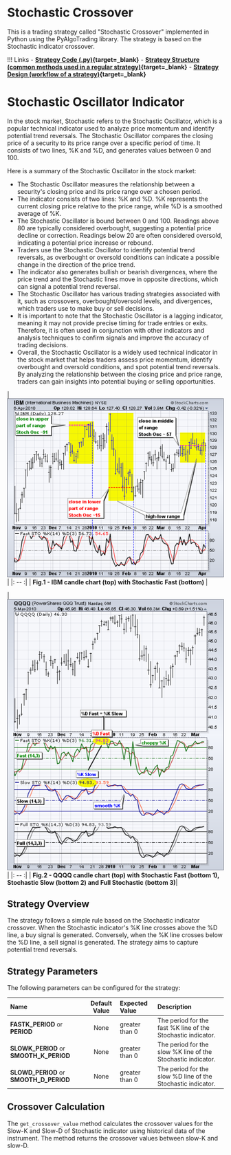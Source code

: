# Stochastic Crossover 

This is a trading strategy called "Stochastic Crossover" implemented in Python using the PyAlgoTrading library. The strategy is based on the Stochastic indicator crossover.

!!! Links
    - **[Strategy Code (.py)](https://github.com/algobulls/pyalgostrategypool/blob/master/pyalgostrategypool/stochastic_crossover.py){target=_blank}**
    - **[Strategy Structure (common methods used in a regular strategy)](strategy_guides/common_regular_strategy.md){target=_blank}**
    - **[Strategy Design (workflow of a strategy)](../pyalgotrad/structure.md){target=_blank}**


# Stochastic Oscillator Indicator
In the stock market, Stochastic refers to the Stochastic Oscillator, which is a popular technical indicator used to analyze price momentum and identify potential trend reversals. The Stochastic Oscillator compares the closing price of a security to its price range over a specific period of time. It consists of two lines, %K and %D, and generates values between 0 and 100.

Here is a summary of the Stochastic Oscillator in the stock market:


- The Stochastic Oscillator measures the relationship between a security's closing price and its price range over a chosen period.
- The indicator consists of two lines: %K and %D. %K represents the current closing price relative to the price range, while %D is a smoothed average of %K.
- The Stochastic Oscillator is bound between 0 and 100. Readings above 80 are typically considered overbought, suggesting a potential price decline or correction. Readings below 20 are often considered oversold, indicating a potential price increase or rebound.
- Traders use the Stochastic Oscillator to identify potential trend reversals, as overbought or oversold conditions can indicate a possible change in the direction of the price trend.
- The indicator also generates bullish or bearish divergences, where the price trend and the Stochastic lines move in opposite directions, which can signal a potential trend reversal.
- The Stochastic Oscillator has various trading strategies associated with it, such as crossovers, overbought/oversold levels, and divergences, which traders use to make buy or sell decisions.
- It is important to note that the Stochastic Oscillator is a lagging indicator, meaning it may not provide precise timing for trade entries or exits. Therefore, it is often used in conjunction with other indicators and analysis techniques to confirm signals and improve the accuracy of trading decisions.
- Overall, the Stochastic Oscillator is a widely used technical indicator in the stock market that helps traders assess price momentum, identify overbought and oversold conditions, and spot potential trend reversals. By analyzing the relationship between the closing price and price range, traders can gain insights into potential buying or selling opportunities.

| [![stochastic_1](images/stochastic_1.png "Click to Enlarge or Ctrl+Click to open in a new Tab")](images/stochastic_1.png) |
|: -- :|
| <b>Fig.1 - IBM candle chart (top) with Stochastic Fast (bottom) </b>|


| [![rsi](images/stochastic_2.png "Click to Enlarge or Ctrl+Click to open in a new Tab")](images/stochastic_2.png) |
|: -- :|
| <b>Fig.2 - QQQQ candle chart (top) with Stochastic Fast (bottom 1), Stochastic Slow (bottom 2) and Full Stochastic (bottom 3)</b>|



## Strategy Overview

The strategy follows a simple rule based on the Stochastic indicator crossover. When the Stochastic indicator's %K line crosses above the %D line, a buy signal is generated. Conversely, when the %K line crosses below the %D line, a sell signal is generated. The strategy aims to capture potential trend reversals.

## Strategy Parameters

The following parameters can be configured for the strategy:

| Name                                    |  Default Value  | Expected Value                                                    | Description                                                   |
|:----------------------------------------|:---------------:|:------------------------------------------------------------------|:--------------------------------------------------------------|
| **FASTK_PERIOD** or **PERIOD**          |      None       | greater than 0                                                    | The period for the fast %K line of the Stochastic indicator.  |
| **SLOWK_PERIOD** or **SMOOTH_K_PERIOD** |      None       | greater than 0                                                    | The period for the slow %K line of the Stochastic indicator.  |
| **SLOWD_PERIOD** or **SMOOTH_D_PERIOD** |      None       | greater than 0                                                    | The period for the slow %D line of the Stochastic indicator.  |


## Crossover Calculation

The `get_crossover_value` method calculates the crossover values for the Slow-K and Slow-D of Stochastic indicator using historical data of the instrument. The method returns the crossover values between slow-K and slow-D.
